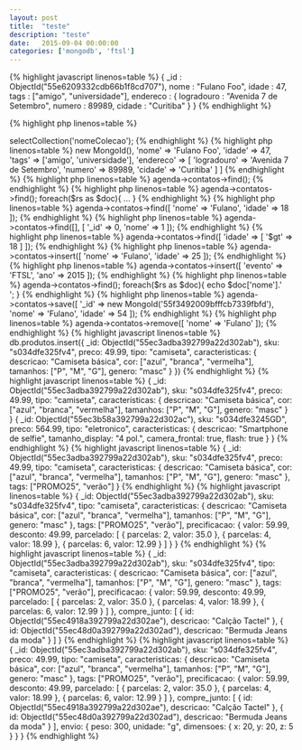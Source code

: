 ```yaml
---
layout: post
title:  "teste"
description: "teste"
date:   2015-09-04 00:00:00
categories: ['mongodb', 'ftsl']
---
```




{% highlight javascript linenos=table %}
{
  _id : ObjectId("55e6209332cdb66b1f8cd707"),
  nome : "Fulano Foo",
  idade : 47,
  tags : ["amigo", "universidade"],
  endereco : {
    logradouro : "Avenida 7 de Setembro",
    numero : 89989,
    cidade : "Curitiba"
  }
}
{% endhighlight %}

{% highlight php linenos=table %}
<?php
$coll = $db->selectCollection('nomeColecao');
{% endhighlight %}

{% highlight php linenos=table %}
<?php
[
  '_id' => new MongoId(),
  'nome' => 'Fulano Foo',
  'idade' => 47,
  'tags' => ['amigo', 'universidade'],
  'endereco' => [
    'logradouro' => 'Avenida 7 de Setembro',
    'numero' => 89989,
    'cidade' => 'Curitiba'
  ]
]
{% endhighlight %}

{% highlight php linenos=table %}
<?php
$conn->agenda->contatos->find();
{% endhighlight %}

{% highlight php linenos=table %}
<?php
$rs = $conn->agenda->contatos->find();
foreach($rs as $doc){
	...
}
{% endhighlight %}

{% highlight php linenos=table %}
<?php
$rs = $conn->agenda->contatos->find([
	'nome' => 'Fulano', 'idade' => 18
]);
{% endhighlight %}

{% highlight php linenos=table %}
<?php
$rs = $conn->agenda->contatos->find([], [
	'_id' => 0, 'nome' => 1
]);
{% endhighlight %}

{% highlight php linenos=table %}
<?php
$rs = $conn->agenda->contatos->find([
	'idade' => [
		'$gt' => 18
	]
]);
{% endhighlight %}

{% highlight php linenos=table %}
<?php
$rs = $conn->agenda->contatos->insert([
	'nome' => 'Fulano',
	'idade' => 25
]);
{% endhighlight %}

{% highlight php linenos=table %}
<?php
$rs = $conn->agenda->contatos->insert([
	'evento' => 'FTSL',
	'ano' => 2015
]);
{% endhighlight %}

{% highlight php linenos=table %}
<?php
$conn = new MongoClient();

$rs = $conn->agenda->contatos->find();

foreach($rs as $doc){
	echo $doc['nome'].'<br/>';
}
{% endhighlight %}

{% highlight php linenos=table %}
<?php
$rs = $conn->agenda->contatos->save([
	'_id' => new MongoId('55f3492009bfffcb7339fbfd'),
	'nome' => 'Fulano',
	'idade' => 54
]);
{% endhighlight %}

{% highlight php linenos=table %}
<?php
$rs = $conn->agenda->contatos->remove([
	'nome' => 'Fulano'
]);
{% endhighlight %}


{% highlight javascript linenos=table %}
db.produtos.insert({
	_id: ObjectId("55ec3adba392799a22d302ab"),
	sku: "s034dfe325fv4",
	preco: 49.99,
	tipo: "camiseta",
	caracteristicas: {
		descricao: "Camiseta básica",
		cor: ["azul", "branca", "vermelha"],
		tamanhos: ["P", "M", "G"],
		genero: "masc"
	}
})
{% endhighlight %}

{% highlight javascript linenos=table %}
{
	_id: ObjectId("55ec3adba392799a22d302ab"),
	sku: "s034dfe325fv4",
	preco: 49.99,
	tipo: "camiseta",
	caracteristicas: {
		descricao: "Camiseta básica",
		cor: ["azul", "branca", "vermelha"],
		tamanhos: ["P", "M", "G"],
		genero: "masc"
	}
}

{
	_id: ObjectId("55ec3b58a392799a22d302ac"),
	sku: "s034dfe3245GD",
	preco: 564.99,
	tipo: "eletronico",
	caracteristicas: {
		descricao: "Smartphone de selfie",
		tamanho_display: "4 pol.",
		camera_frontal: true,
		flash: true
	}
}
{% endhighlight %}

{% highlight javascript linenos=table %}
{
	_id: ObjectId("55ec3adba392799a22d302ab"),
	sku: "s034dfe325fv4",
	preco: 49.99,
	tipo: "camiseta",
	caracteristicas: {
		descricao: "Camiseta básica",
		cor: ["azul", "branca", "vermelha"],
		tamanhos: ["P", "M", "G"],
		genero: "masc"
	},
	tags: ["PROMO25", "verão"]
}
{% endhighlight %}

{% highlight javascript linenos=table %}
{
	_id: ObjectId("55ec3adba392799a22d302ab"),
	sku: "s034dfe325fv4",
	tipo: "camiseta",
	caracteristicas: {
		descricao: "Camiseta básica",
		cor: ["azul", "branca", "vermelha"],
		tamanhos: ["P", "M", "G"],
		genero: "masc"
	},
	tags: ["PROMO25", "verão"],
	precificacao: {
		valor: 59.99,
		desconto: 49.99,
		parcelado: [
			{
				parcelas: 2,
				valor: 35.0
			},
			{
				parcelas: 4,
				valor: 18.99
			},
			{
				parcelas: 6,
				valor: 12.99
			}
		]
	}
}
{% endhighlight %}

{% highlight javascript linenos=table %}
{
	_id: ObjectId("55ec3adba392799a22d302ab"),
	sku: "s034dfe325fv4",
	tipo: "camiseta",
	caracteristicas: {
		descricao: "Camiseta básica",
		cor: ["azul", "branca", "vermelha"],
		tamanhos: ["P", "M", "G"],
		genero: "masc"
	},
	tags: ["PROMO25", "verão"],
	precificacao: {
		valor: 59.99,
		desconto: 49.99,
		parcelado: [
			{
				parcelas: 2,
				valor: 35.0
			},
			{
				parcelas: 4,
				valor: 18.99
			},
			{
				parcelas: 6,
				valor: 12.99
			}
		]
	},
	compre_junto: [
		{
			id: ObjectId("55ec4918a392799a22d302ae"),
			descricao: "Calção Tactel"
		},
		{
			id: ObjectId("55ec48d0a392799a22d302ad"),
			descricao: "Bermuda Jeans da moda"
		}
	]
}
{% endhighlight %}

{% highlight javascript linenos=table %}
{
	_id: ObjectId("55ec3adba392799a22d302ab"),
	sku: "s034dfe325fv4",
	preco: 49.99,
	tipo: "camiseta",
	caracteristicas: {
		descricao: "Camiseta básica",
		cor: ["azul", "branca", "vermelha"],
		tamanhos: ["P", "M", "G"],
		genero: "masc"
	},
	tags: ["PROMO25", "verão"],
	precificacao: {
		valor: 59.99,
		desconto: 49.99,
		parcelado: [
			{
				parcelas: 2,
				valor: 35.0
			},
			{
				parcelas: 4,
				valor: 18.99
			},
			{
				parcelas: 6,
				valor: 12.99
			}
		]
	},
	compre_junto: [
		{
			id: ObjectId("55ec4918a392799a22d302ae"),
			descricao: "Calção Tactel"
		},
		{
			id: ObjectId("55ec48d0a392799a22d302ad"),
			descricao: "Bermuda Jeans da moda"
		}
	],
	envio: {
		peso: 300,
		unidade: "g",
		dimensoes: {
			x: 20,
			y: 20,
			z: 5
		}
	}
}
{% endhighlight %}
